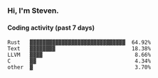 ### Hi, I'm Steven.

#### Coding activity (past 7 days)
```
Rust   ▓▓▓▓▓▓▓▓▓▓▓▓▓▓▓▓▓▓▓▓▓▓▓▓▓▓▓▓▓▓  64.92%
Text   ▓▓▓▓▓▓▓▓                        18.38%
LLVM   ▓▓▓▓                             8.66%
C      ▓▓                               4.34%
other  ▓                                3.70%
```
